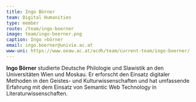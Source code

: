 ```yaml
---
title: Ingo Börner
team: Digital Humanities
type: member
route: /team/ingo-boerner
image: team/ingo-boerner.png
caption: Ingo >börner
email: ingo.boerner@univie.ac.at
www-uni: https://www.oeaw.ac.at/acdh/team/current-team/ingo-boerner/
---
```


**Ingo Börner** studierte Deutsche Philologie und Slawistik an den Universitäten Wien und Moskau.
Er erforscht den Einsatz digitaler Methoden in den Geistes- und Kulturwissenschaften und hat umfassende Erfahrung mit dem Einsatz von Semantic Web Technology in Literaturwissenschaften.
<!-- more -->

